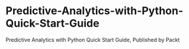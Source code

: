# Predictive-Analytics-with-Python-Quick-Start-Guide
Predictive Analytics with Python Quick Start Guide, Published by Packt

